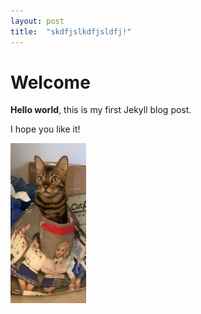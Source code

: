 ```yaml
---
layout: post
title:  "skdfjslkdfjsldfj!"
---
```


# Welcome

**Hello world**, this is my first Jekyll blog post.

I hope you like it!

<img src="../images/2022-07-08-test123/가방든 첵스.jpg" alt="가방든 첵스" style="zoom: 25%;" />
